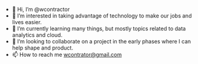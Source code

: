- 👋 Hi, I’m @wcontractor
- 👀 I’m interested in taking advantage of technology to make our jobs and lives easier.
- 🌱 I’m currently learning many things, but mostly topics related to data analytics and cloud.
- 💞️ I’m looking to collaborate on a project in the early phases where I can help shape and product.
- 📫 How to reach me wcontrator@gmail.com

<!---
wcontractor/wcontractor is a ✨ special ✨ repository because its `README.md` (this file) appears on your GitHub profile.
You can click the Preview link to take a look at your changes.
--->
